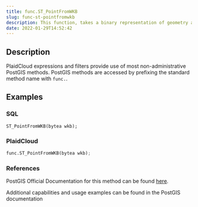 ```yaml
---
title: func.ST_PointFromWKB
slug: func-st-pointfromwkb
description: This function, takes a binary representation of geometry and a (SRID) and creates the appropriate geometry type - POINT GEOMETRY
date: 2022-01-29T14:52:42
---
```



## Description


PlaidCloud expressions and filters provide use of most non-administrative PostGIS methods. PostGIS methods are accessed by prefixing the standard method name with `func.`.



## Examples


### SQL



```
ST_PointFromWKB(bytea wkb);
```


### PlaidCloud



```python
func.ST_PointFromWKB(bytea wkb); 
```


### References


PostGIS Official Documentation for this method can be found [here](https://postgis.net/docs/manual-3.1/ST_PointFromWKB.html).



Additional capabilities and usage examples can be found in the PostGIS documentation

